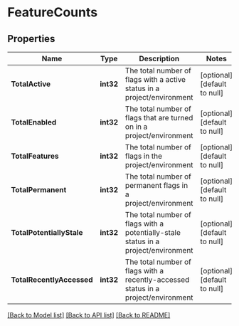 # FeatureCounts

## Properties
Name | Type | Description | Notes
------------ | ------------- | ------------- | -------------
**TotalActive** | **int32** | The total number of flags with a active status in a project/environment | [optional] [default to null]
**TotalEnabled** | **int32** | The total number of flags that are turned on in a project/environment | [optional] [default to null]
**TotalFeatures** | **int32** | The total number of flags in the project/environment | [optional] [default to null]
**TotalPermanent** | **int32** | The total number of permanent flags in a project/environment | [optional] [default to null]
**TotalPotentiallyStale** | **int32** | The total number of flags with a potentially-stale status in a project/environment | [optional] [default to null]
**TotalRecentlyAccessed** | **int32** | The total number of flags with a recently-accessed status in a project/environment | [optional] [default to null]

[[Back to Model list]](../README.md#documentation-for-models) [[Back to API list]](../README.md#documentation-for-api-endpoints) [[Back to README]](../README.md)

